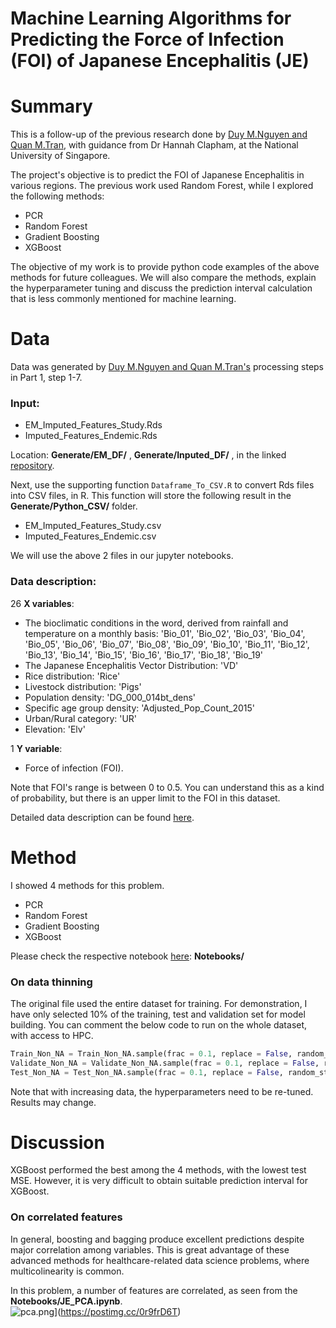 # Machine Learning Algorithms for Predicting the Force of Infection (FOI) of Japanese Encephalitis (JE)
# Summary
This is a follow-up of the previous research done by [Duy M.Nguyen and Quan M.Tran](https://github.com/m2man/JERFOUCRU), with guidance from Dr Hannah Clapham, at the National University of Singapore. 

The project's objective is to predict the FOI of Japanese Encephalitis in various regions. The previous work used Random Forest, while I explored the following methods: 

- PCR
- Random Forest
- Gradient Boosting
- XGBoost

The objective of my work is to provide python code examples of the above methods for future colleagues. We will also compare the methods, explain the hyperparameter tuning and discuss the prediction interval calculation that is less commonly mentioned for machine learning.  

# Data
Data was generated by [Duy M.Nguyen and Quan M.Tran's](https://github.com/m2man/JERFOUCRU) processing steps in Part 1, step 1-7. 

### Input: 
- EM_Imputed_Features_Study.Rds
- Imputed_Features_Endemic.Rds

Location: **Generate/EM_DF/** , **Generate/Inputed_DF/** , in the linked [repository](https://github.com/m2man/JERFOUCRU/tree/master/Training_RF/Generate). 

Next, use the supporting function `Dataframe_To_CSV.R` to convert Rds files into CSV files, in R. This function will store the following result in the **Generate/Python_CSV/** folder.

- EM_Imputed_Features_Study.csv
- Imputed_Features_Endemic.csv 

We will use the above 2 files in our jupyter notebooks. 

### Data description:
26 **X variables**:

- The bioclimatic conditions in the word, derived from rainfall and temperature on a monthly basis: 
'Bio_01', 'Bio_02', 'Bio_03', 'Bio_04', 'Bio_05', 'Bio_06', 'Bio_07', 'Bio_08', 'Bio_09', 'Bio_10', 'Bio_11', 'Bio_12', 'Bio_13', 'Bio_14', 'Bio_15', 'Bio_16', 'Bio_17', 'Bio_18', 'Bio_19'
- The Japanese Encephalitis Vector Distribution: 'VD'
- Rice distribution: 'Rice'
- Livestock distribution: 'Pigs'
- Population density: 'DG_000_014bt_dens'
- Specific age group density: 'Adjusted_Pop_Count_2015'
- Urban/Rural category: 'UR'
- Elevation: 'Elv'

1 **Y variable**: 
- Force of infection (FOI). 

Note that FOI's range is between 0 to 0.5. You can understand this as a kind of probability, but there is an upper limit to the FOI in this dataset. 

Detailed data description can be found [here](https://github.com/m2man/JERFOUCRU/tree/master/Writing%20Documents).

# Method
I showed 4 methods for this problem. 
- PCR
- Random Forest
- Gradient Boosting
- XGBoost

Please check the respective notebook [here](https://github.com/JieSun1990/Predicting_Japanese_Encephalitis/tree/main/Notebooks): **Notebooks/**

### On data thinning
The original file used the entire dataset for training. For demonstration, I have only selected 10% of the training, test and validation set for model building. 
You can comment the below code to run on the whole dataset, with access to HPC. 

```python
Train_Non_NA = Train_Non_NA.sample(frac = 0.1, replace = False, random_state = 1)
Validate_Non_NA = Validate_Non_NA.sample(frac = 0.1, replace = False, random_state = 1)
Test_Non_NA = Test_Non_NA.sample(frac = 0.1, replace = False, random_state = 1)
```
Note that with increasing data, the hyperparameters need to be re-tuned. Results may change. 

# Discussion
XGBoost performed the best among the 4 methods, with the lowest test MSE. However, it is very difficult to obtain suitable prediction interval for XGBoost.

### On correlated features
In general, boosting and bagging produce excellent predictions despite major correlation among variables. This is great advantage of these advanced methods for healthcare-related data science problems, where multicolinearity is common. 

In this problem, a number of features are correlated, as seen from the **Notebooks/JE_PCA.ipynb**.  
![pca.png](https://i.postimg.cc/v8VSqvGZ/pca.png)](https://postimg.cc/0r9frD6T)

